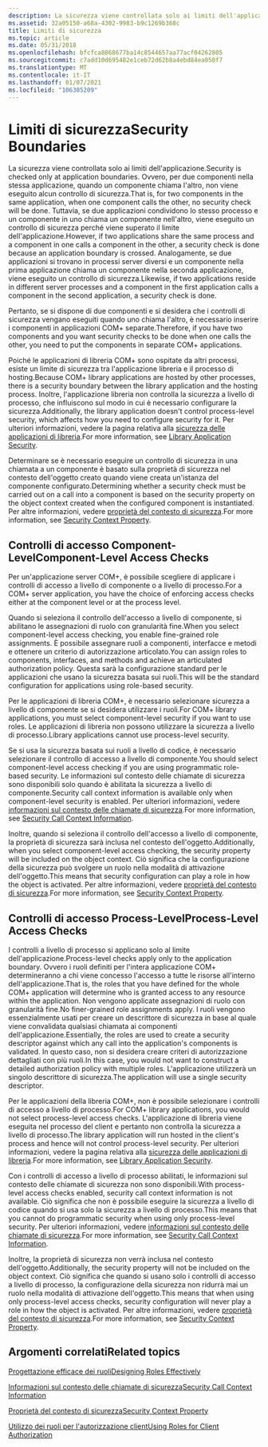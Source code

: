 ```yaml
---
description: La sicurezza viene controllata solo ai limiti dell'applicazione.
ms.assetid: 32a05150-a68a-4302-9983-b9c1269b368c
title: Limiti di sicurezza
ms.topic: article
ms.date: 05/31/2018
ms.openlocfilehash: bfcfca8868677ba14c8544657aa77acf04262805
ms.sourcegitcommit: c7add10d695482e1ceb72d62b8a4ebd84ea050f7
ms.translationtype: MT
ms.contentlocale: it-IT
ms.lasthandoff: 01/07/2021
ms.locfileid: "106305209"
---
```

# <a name="security-boundaries"></a><span data-ttu-id="43f7b-103">Limiti di sicurezza</span><span class="sxs-lookup"><span data-stu-id="43f7b-103">Security Boundaries</span></span>

<span data-ttu-id="43f7b-104">La sicurezza viene controllata solo ai limiti dell'applicazione.</span><span class="sxs-lookup"><span data-stu-id="43f7b-104">Security is checked only at application boundaries.</span></span> <span data-ttu-id="43f7b-105">Ovvero, per due componenti nella stessa applicazione, quando un componente chiama l'altro, non viene eseguito alcun controllo di sicurezza.</span><span class="sxs-lookup"><span data-stu-id="43f7b-105">That is, for two components in the same application, when one component calls the other, no security check will be done.</span></span> <span data-ttu-id="43f7b-106">Tuttavia, se due applicazioni condividono lo stesso processo e un componente in uno chiama un componente nell'altro, viene eseguito un controllo di sicurezza perché viene superato il limite dell'applicazione.</span><span class="sxs-lookup"><span data-stu-id="43f7b-106">However, if two applications share the same process and a component in one calls a component in the other, a security check is done because an application boundary is crossed.</span></span> <span data-ttu-id="43f7b-107">Analogamente, se due applicazioni si trovano in processi server diversi e un componente nella prima applicazione chiama un componente nella seconda applicazione, viene eseguito un controllo di sicurezza.</span><span class="sxs-lookup"><span data-stu-id="43f7b-107">Likewise, if two applications reside in different server processes and a component in the first application calls a component in the second application, a security check is done.</span></span>

<span data-ttu-id="43f7b-108">Pertanto, se si dispone di due componenti e si desidera che i controlli di sicurezza vengano eseguiti quando uno chiama l'altro, è necessario inserire i componenti in applicazioni COM+ separate.</span><span class="sxs-lookup"><span data-stu-id="43f7b-108">Therefore, if you have two components and you want security checks to be done when one calls the other, you need to put the components in separate COM+ applications.</span></span>

<span data-ttu-id="43f7b-109">Poiché le applicazioni di libreria COM+ sono ospitate da altri processi, esiste un limite di sicurezza tra l'applicazione libreria e il processo di hosting.</span><span class="sxs-lookup"><span data-stu-id="43f7b-109">Because COM+ library applications are hosted by other processes, there is a security boundary between the library application and the hosting process.</span></span> <span data-ttu-id="43f7b-110">Inoltre, l'applicazione libreria non controlla la sicurezza a livello di processo, che influiscono sul modo in cui è necessario configurare la sicurezza.</span><span class="sxs-lookup"><span data-stu-id="43f7b-110">Additionally, the library application doesn't control process-level security, which affects how you need to configure security for it.</span></span> <span data-ttu-id="43f7b-111">Per ulteriori informazioni, vedere la pagina relativa alla [sicurezza delle applicazioni di libreria](library-application-security.md).</span><span class="sxs-lookup"><span data-stu-id="43f7b-111">For more information, see [Library Application Security](library-application-security.md).</span></span>

<span data-ttu-id="43f7b-112">Determinare se è necessario eseguire un controllo di sicurezza in una chiamata a un componente è basato sulla proprietà di sicurezza nel contesto dell'oggetto creato quando viene creata un'istanza del componente configurato.</span><span class="sxs-lookup"><span data-stu-id="43f7b-112">Determining whether a security check must be carried out on a call into a component is based on the security property on the object context created when the configured component is instantiated.</span></span> <span data-ttu-id="43f7b-113">Per altre informazioni, vedere [proprietà del contesto di sicurezza](security-context-property.md).</span><span class="sxs-lookup"><span data-stu-id="43f7b-113">For more information, see [Security Context Property](security-context-property.md).</span></span>

## <a name="component-level-access-checks"></a><span data-ttu-id="43f7b-114">Controlli di accesso Component-Level</span><span class="sxs-lookup"><span data-stu-id="43f7b-114">Component-Level Access Checks</span></span>

<span data-ttu-id="43f7b-115">Per un'applicazione server COM+, è possibile scegliere di applicare i controlli di accesso a livello di componente o a livello di processo.</span><span class="sxs-lookup"><span data-stu-id="43f7b-115">For a COM+ server application, you have the choice of enforcing access checks either at the component level or at the process level.</span></span>

<span data-ttu-id="43f7b-116">Quando si seleziona il controllo dell'accesso a livello di componente, si abilitano le assegnazioni di ruolo con granularità fine.</span><span class="sxs-lookup"><span data-stu-id="43f7b-116">When you select component-level access checking, you enable fine-grained role assignments.</span></span> <span data-ttu-id="43f7b-117">È possibile assegnare ruoli a componenti, interfacce e metodi e ottenere un criterio di autorizzazione articolato.</span><span class="sxs-lookup"><span data-stu-id="43f7b-117">You can assign roles to components, interfaces, and methods and achieve an articulated authorization policy.</span></span> <span data-ttu-id="43f7b-118">Questa sarà la configurazione standard per le applicazioni che usano la sicurezza basata sui ruoli.</span><span class="sxs-lookup"><span data-stu-id="43f7b-118">This will be the standard configuration for applications using role-based security.</span></span>

<span data-ttu-id="43f7b-119">Per le applicazioni di libreria COM+, è necessario selezionare sicurezza a livello di componente se si desidera utilizzare i ruoli.</span><span class="sxs-lookup"><span data-stu-id="43f7b-119">For COM+ library applications, you must select component-level security if you want to use roles.</span></span> <span data-ttu-id="43f7b-120">Le applicazioni di libreria non possono utilizzare la sicurezza a livello di processo.</span><span class="sxs-lookup"><span data-stu-id="43f7b-120">Library applications cannot use process-level security.</span></span>

<span data-ttu-id="43f7b-121">Se si usa la sicurezza basata sui ruoli a livello di codice, è necessario selezionare il controllo di accesso a livello di componente.</span><span class="sxs-lookup"><span data-stu-id="43f7b-121">You should select component-level access checking if you are using programmatic role-based security.</span></span> <span data-ttu-id="43f7b-122">Le informazioni sul contesto delle chiamate di sicurezza sono disponibili solo quando è abilitata la sicurezza a livello di componente.</span><span class="sxs-lookup"><span data-stu-id="43f7b-122">Security call context information is available only when component-level security is enabled.</span></span> <span data-ttu-id="43f7b-123">Per ulteriori informazioni, vedere [informazioni sul contesto delle chiamate di sicurezza](security-call-context-information.md).</span><span class="sxs-lookup"><span data-stu-id="43f7b-123">For more information, see [Security Call Context Information](security-call-context-information.md).</span></span>

<span data-ttu-id="43f7b-124">Inoltre, quando si seleziona il controllo dell'accesso a livello di componente, la proprietà di sicurezza sarà inclusa nel contesto dell'oggetto.</span><span class="sxs-lookup"><span data-stu-id="43f7b-124">Additionally, when you select component-level access checking, the security property will be included on the object context.</span></span> <span data-ttu-id="43f7b-125">Ciò significa che la configurazione della sicurezza può svolgere un ruolo nella modalità di attivazione dell'oggetto.</span><span class="sxs-lookup"><span data-stu-id="43f7b-125">This means that security configuration can play a role in how the object is activated.</span></span> <span data-ttu-id="43f7b-126">Per altre informazioni, vedere [proprietà del contesto di sicurezza](security-context-property.md).</span><span class="sxs-lookup"><span data-stu-id="43f7b-126">For more information, see [Security Context Property](security-context-property.md).</span></span>

## <a name="process-level-access-checks"></a><span data-ttu-id="43f7b-127">Controlli di accesso Process-Level</span><span class="sxs-lookup"><span data-stu-id="43f7b-127">Process-Level Access Checks</span></span>

<span data-ttu-id="43f7b-128">I controlli a livello di processo si applicano solo al limite dell'applicazione.</span><span class="sxs-lookup"><span data-stu-id="43f7b-128">Process-level checks apply only to the application boundary.</span></span> <span data-ttu-id="43f7b-129">Ovvero i ruoli definiti per l'intera applicazione COM+ determineranno a chi viene concesso l'accesso a tutte le risorse all'interno dell'applicazione.</span><span class="sxs-lookup"><span data-stu-id="43f7b-129">That is, the roles that you have defined for the whole COM+ application will determine who is granted access to any resource within the application.</span></span> <span data-ttu-id="43f7b-130">Non vengono applicate assegnazioni di ruolo con granularità fine.</span><span class="sxs-lookup"><span data-stu-id="43f7b-130">No finer-grained role assignments apply.</span></span> <span data-ttu-id="43f7b-131">I ruoli vengono essenzialmente usati per creare un descrittore di sicurezza in base al quale viene convalidata qualsiasi chiamata ai componenti dell'applicazione.</span><span class="sxs-lookup"><span data-stu-id="43f7b-131">Essentially, the roles are used to create a security descriptor against which any call into the application's components is validated.</span></span> <span data-ttu-id="43f7b-132">In questo caso, non si desidera creare criteri di autorizzazione dettagliati con più ruoli.</span><span class="sxs-lookup"><span data-stu-id="43f7b-132">In this case, you would not want to construct a detailed authorization policy with multiple roles.</span></span> <span data-ttu-id="43f7b-133">L'applicazione utilizzerà un singolo descrittore di sicurezza.</span><span class="sxs-lookup"><span data-stu-id="43f7b-133">The application will use a single security descriptor.</span></span>

<span data-ttu-id="43f7b-134">Per le applicazioni della libreria COM+, non è possibile selezionare i controlli di accesso a livello di processo.</span><span class="sxs-lookup"><span data-stu-id="43f7b-134">For COM+ library applications, you would not select process-level access checks.</span></span> <span data-ttu-id="43f7b-135">L'applicazione di libreria viene eseguita nel processo del client e pertanto non controlla la sicurezza a livello di processo.</span><span class="sxs-lookup"><span data-stu-id="43f7b-135">The library application will run hosted in the client's process and hence will not control process-level security.</span></span> <span data-ttu-id="43f7b-136">Per ulteriori informazioni, vedere la pagina relativa alla [sicurezza delle applicazioni di libreria](library-application-security.md).</span><span class="sxs-lookup"><span data-stu-id="43f7b-136">For more information, see [Library Application Security](library-application-security.md).</span></span>

<span data-ttu-id="43f7b-137">Con i controlli di accesso a livello di processo abilitati, le informazioni sul contesto delle chiamate di sicurezza non sono disponibili.</span><span class="sxs-lookup"><span data-stu-id="43f7b-137">With process-level access checks enabled, security call context information is not available.</span></span> <span data-ttu-id="43f7b-138">Ciò significa che non è possibile eseguire la sicurezza a livello di codice quando si usa solo la sicurezza a livello di processo.</span><span class="sxs-lookup"><span data-stu-id="43f7b-138">This means that you cannot do programmatic security when using only process-level security.</span></span> <span data-ttu-id="43f7b-139">Per ulteriori informazioni, vedere [informazioni sul contesto delle chiamate di sicurezza](security-call-context-information.md).</span><span class="sxs-lookup"><span data-stu-id="43f7b-139">For more information, see [Security Call Context Information](security-call-context-information.md).</span></span>

<span data-ttu-id="43f7b-140">Inoltre, la proprietà di sicurezza non verrà inclusa nel contesto dell'oggetto.</span><span class="sxs-lookup"><span data-stu-id="43f7b-140">Additionally, the security property will not be included on the object context.</span></span> <span data-ttu-id="43f7b-141">Ciò significa che quando si usano solo i controlli di accesso a livello di processo, la configurazione della sicurezza non ridurrà mai un ruolo nella modalità di attivazione dell'oggetto.</span><span class="sxs-lookup"><span data-stu-id="43f7b-141">This means that when using only process-level access checks, security configuration will never play a role in how the object is activated.</span></span> <span data-ttu-id="43f7b-142">Per altre informazioni, vedere [proprietà del contesto di sicurezza](security-context-property.md).</span><span class="sxs-lookup"><span data-stu-id="43f7b-142">For more information, see [Security Context Property](security-context-property.md).</span></span>

## <a name="related-topics"></a><span data-ttu-id="43f7b-143">Argomenti correlati</span><span class="sxs-lookup"><span data-stu-id="43f7b-143">Related topics</span></span>

<dl> <dt>

[<span data-ttu-id="43f7b-144">Progettazione efficace dei ruoli</span><span class="sxs-lookup"><span data-stu-id="43f7b-144">Designing Roles Effectively</span></span>](designing-roles-effectively.md)
</dt> <dt>

[<span data-ttu-id="43f7b-145">Informazioni sul contesto delle chiamate di sicurezza</span><span class="sxs-lookup"><span data-stu-id="43f7b-145">Security Call Context Information</span></span>](security-call-context-information.md)
</dt> <dt>

[<span data-ttu-id="43f7b-146">Proprietà del contesto di sicurezza</span><span class="sxs-lookup"><span data-stu-id="43f7b-146">Security Context Property</span></span>](security-context-property.md)
</dt> <dt>

[<span data-ttu-id="43f7b-147">Utilizzo dei ruoli per l'autorizzazione client</span><span class="sxs-lookup"><span data-stu-id="43f7b-147">Using Roles for Client Authorization</span></span>](using-roles-for-client-authorization.md)
</dt> </dl>

 

 



